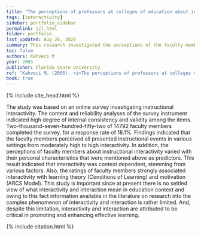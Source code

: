 ```yaml
---
title: "The perceptions of professors at colleges of education about instructional interactivity"
tags: [interactivity]
sidebar: portfolio_sidebar
permalink: jzl.html
folder: portfolio
last_updated: Aug 26, 2020
summary: This research investigated the perceptions of the faculty members at colleges of education around the world about instructional interactivity by specifically undertaking a comparative analysis of the key aspects surrounding the functional definitions of interactivity, the existence of interactivity in various instructional settings, the attributes of interactivity as a function of motivation and learning theories, and the events of interactivity to discern any relationships that might exist with respect to the eight predictors; gender, age, present status, highest degree obtained, geographic region, research interest in interactivity, personal learning preferences (the strength of the VARK score), and department.
toc: false
authors: Kahveci M
year: 2005
publisher: Florida State University
ref: "Kahveci M. (2005). <i>The perceptions of professors at colleges of education about instructional interactivity</i>. Doctoral dissertation, Florida State University, Tallahassee, Florida, USA."
book: true
---
```


{% include cite_head.html %}

The study was based on an online survey investigating instructional interactivity. The content and reliability analyses of the survey instrument indicated high degree of internal consistency and validity among the items. Two-thousand-seven-hundred-fifty-two of 14792 faculty members completed the survey, for a response rate of 18.1%. Findings indicated that the faculty members perceived all presented instructional events in various settings from moderately high to high interactivity. In addition, the perceptions of faculty members about instructional interactivity varied with their personal characteristics that were mentioned above as predictors. This result indicated that interactivity was context dependent, stemming from various factors. Also, the ratings of faculty members strongly associated interactivity with learning theory (Conditions of Learning) and motivation (ARCS Model). This study is important since at present there is no settled view of what interactivity and interaction mean in education context and owing to this fact information available in the literature on research into the complex phenomenon of interactivity and interaction is rather limited. And, despite this limitation, interactivity and interaction are attributed to be critical in promoting and enhancing effective learning.

{% include citation.html %}